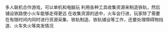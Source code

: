多人联机合作游戏，可以单机和电脑玩
利用各种工具收集资源来制造铁轨，然后铺设铁路使小火车能够走得更远
在收集资源的途中，火车会行进，玩家除了需要在有限时间内同时进行资源采集、铁轨制造、铁轨铺设等工作，还要处理障碍物挡道、火车失火等突发情况